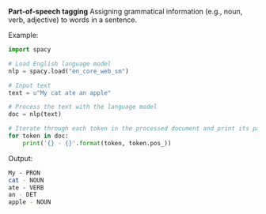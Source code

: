 **Part-of-speech tagging**
Assigning grammatical information (e.g., noun, verb, adjective) to words in a sentence.

Example:

``` python
import spacy

# Load English language model
nlp = spacy.load("en_core_web_sm")

# Input text
text = u"My cat ate an apple"

# Process the text with the language model
doc = nlp(text)

# Iterate through each token in the processed document and print its part-of-speech tag
for token in doc:
	print('{} - {}'.format(token, token.pos_))
```
Output:
``` bash
My ­- PRON 
cat -­ NOUN 
ate ­- VERB 
an -­ DET 
apple -­ NOUN
```
